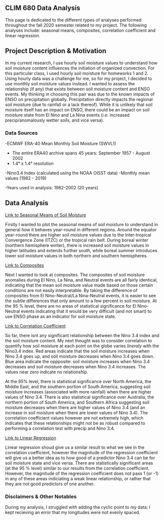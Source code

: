 ## CLIM 680 Data Analysis

This page is dedicated to the different types of analyses performed throughout the fall 2020 semester related to my project. The following analyses include: seasonal means, composites, correlation coefficient and linear regression.

## Project Description & Motivation

In my current research, I use hourly soil moisture values to understand how soil moisture content influences the initiation of organized convection. For this particular class, I used hourly soil moisture for homeworks 1 and 2. Using hourly data was a challenge for me, so for my project, I decided to use monthly soil moisture values instead. I wanted to assess the relationship (if any) that exists between soil moisture content and ENSO events. My thinking in choosing this pair was due to the known impacts of ENSO on precipitation globally. Precipitation directly impacts the regional soil moisture (due to rainfall or a lack thereof). While it is unlikely that soil moisture itself has an impact on ENSO, there could be an impact on soil moisture state from El Nino and La Nina events (i.e. increased precip/anomalously wetter soils, and vice versa). 

### Data Sources
-ECMWF ERA-40 Mean Monthly Soil Moisture (SWVL1)
- The entire ERA40 archive spans 45 years: September 1957 - August 2002
- 1.4° x 1.4° resolution

-Nino3.4 Index (calculated using the NOAA OISST data)
-Monthly mean values (1982 - 2019)

-Years used in analysis: 1982-2002 (20 years)

## Data Analysis

[Link to Seasonal Means of Soil Moisture](https://github.com/rgaal/clim680/blob/master/seasonal_means1.ipynb)

Firstly I wanted to plot the seasonal means of soil moisture to understand in general how it behaves year-round in different regions. Around the equator year-round there are higher soil moisture values due to the Inter-tropical Convergence Zone (ITZC) or the tropical rain belt. During boreal winter (northern hemisphere winter), there is increased soil moisture values in higher latitudes and extends further south, while boreal summer introduces lower soil moisture values in both northern and southern hemispheres. 

[Link to Composites](https://github.com/rgaal/clim680/blob/master/composites1.ipynb)

Next I wanted to look at composites. The composites of soil moisture anomalies during El Nino, La Nina, and Neutral events are all fairly identical, indicating that the mean soil moisture value made based on those certain conditions are not easily interpretable. By taking the difference of composites from El Nino-Neutral/La Nina-Neutral events, it is easier to see the subtle differences that only amount to a few percent in soil moisture. At the 95 % level, there are no areas of statistical significance for El Nino-Neutral events indicating that it would be very difficult (and not smart) to use ENSO phase as an indicator for soil moisture state. 

[Link to Correlation Coefficient](https://github.com/rgaal/clim680/blob/master/corr_coeff1.ipynb)

So far, there isnt any significant relationship between the Nino 3.4 index and the soil moisture content. My next thought was to consider correlation to quantify how soil moisture at each point on the globe varies _lineraly_ with the Nino3.4 index. Red areas indicate that the soil moisture increases when Nino 3.4 goes up, and soil moisture decreases when Nino 3.4 goes down. Blue area indicate the oppposite: soil moisture increases when Nino 3.4 decreases and soil moisture decreases when Nino 3.4 increases. The values near zero indicate no relationship. 

At the 95% level, there is statistical significance over North America, the Middle East, and the southern portion of South America, suggesting soil moisture increases (associated with more rainfall) when there are higher values of Nino 3.4. There is also statistical significance over Australia, the northern portion of South America, and Southern Africa suggesting soil moisture decreases when there are higher values of Nino 3.4 (and an increase in soil moisture when there are lower values of Nino 3.4). The correlation coefficient values however are not extremely high, which indicates that these relationships might not be as robust compared to performing a correlation test with precip and Nino 3.4.

[Link to Linear Regression](https://github.com/rgaal/clim680/blob/master/linear_regression1.ipynb)

Linear regression shoud give us a similar result to what we see in the correlation coefficient, however the magnitude of the regression coefficient will give us a better idea as to how good of a predictor Nino 3.4 can be for soil moisture state and vice versa. There are statistically significant areas (at the 95 % level) similar to our results from the correlation coefficient. However, the magnitude of the regression coefficient does not pass 1 (or -1) in any of these areas indiciating a weak linear relationship, or rather that they are not good predictors of one another. 

### Disclaimers & Other Notables

During my analysis, I struggled with adding the cyclic point to my data; I kept recieving an error that my longitudes were not evenly spaced. 
